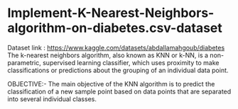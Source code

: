 # Implement-K-Nearest-Neighbors-algorithm-on-diabetes.csv-dataset
Dataset link : https://www.kaggle.com/datasets/abdallamahgoub/diabetes
The k-nearest neighbors algorithm, also known as KNN or k-NN, is a non-parametric, supervised learning classifier, which uses proximity to make classifications or predictions about the grouping of an individual data point.

OBJECTIVE:-
The main objective of the KNN algorithm is to predict the classification of a new sample point based on data points that are separated into several individual classes.
